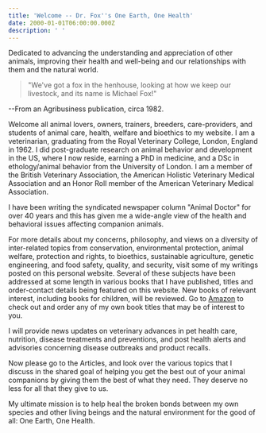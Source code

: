 ```yaml
---
title: 'Welcome -- Dr. Fox''s One Earth, One Health'
date: 2000-01-01T06:00:00.000Z
description: ' '
---
```

Dedicated to advancing the understanding and appreciation of other animals, improving their health and well-being and our relationships with them and the natural world.

> "We've got a fox in the henhouse, looking at how we keep our livestock, and its name is Michael Fox!"

\--From an Agribusiness publication, circa 1982.

Welcome all animal lovers, owners, trainers, breeders, care-providers, and students of animal care, health, welfare and bioethics to my website. I am a veterinarian, graduating from the Royal Veterinary College, London, England in 1962. I did post-graduate research on animal behavior and development in the US, where I now reside, earning a PhD in medicine, and a DSc in ethology/animal behavior from the University of London. I am a member of the British Veterinary Association, the American Holistic Veterinary Medical Association and an Honor Roll member of the American Veterinary Medical Association.

I have been writing the syndicated newspaper column "Animal Doctor" for over 40 years and this has given me a wide-angle view of the health and behavioral issues affecting companion animals.

For more details about my concerns, philosophy, and views on a diversity of inter-related topics from conservation, environmental protection, animal welfare, protection and rights, to bioethics, sustainable agriculture, genetic engineering, and food safety, quality, and security, visit some of my writings posted on this personal website. Several of these subjects have been addressed at some length in various books that I have published, titles and order-contact details being featured on this website. New books of relevant interest, including books for children, will be reviewed. Go to [Amazon](https://www.amazon.com/s/ref=nb_sb_noss?url=search-alias%3Daps&field-keywords=Dr+Michael+W+Fox) to check out and order any of my own book titles that may be of interest to you.

I will provide news updates on veterinary advances in pet health care, nutrition, disease treatments and preventions, and post health alerts and advisories concerning disease outbreaks and product recalls.

Now please go to the Articles, and look over the various topics that I discuss in the shared goal of helping you get the best out of your animal companions by giving them the best of what they need. They deserve no less for all that they give to us.

My ultimate mission is to help heal the broken bonds between my own species and other living beings and the natural environment for the good of all: One Earth, One Health.

